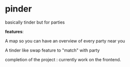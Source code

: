 # pinder

basically tinder but for parties


<strong>features</strong>:

A map so you can have an overview of every party near you 

A tinder like swap feature to "match" with party 

completion of the project :
currently work on the frontend.
